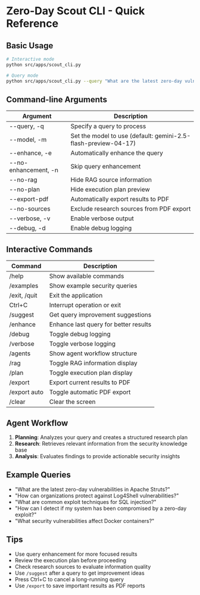 # Zero-Day Scout CLI - Quick Reference

## Basic Usage

```bash
# Interactive mode
python src/apps/scout_cli.py

# Query mode
python src/apps/scout_cli.py --query "What are the latest zero-day vulnerabilities in Apache Struts?"
```

## Command-line Arguments

| Argument | Description |
|----------|-------------|
| --query, -q | Specify a query to process |
| --model, -m | Set the model to use (default: gemini-2.5-flash-preview-04-17) |
| --enhance, -e | Automatically enhance the query |
| --no-enhancement, -n | Skip query enhancement |
| --no-rag | Hide RAG source information |
| --no-plan | Hide execution plan preview |
| --export-pdf | Automatically export results to PDF |
| --no-sources | Exclude research sources from PDF export |
| --verbose, -v | Enable verbose output |
| --debug, -d | Enable debug logging |

## Interactive Commands

| Command | Description |
|---------|-------------|
| /help | Show available commands |
| /examples | Show example security queries |
| /exit, /quit | Exit the application |
| Ctrl+C | Interrupt operation or exit |
| /suggest | Get query improvement suggestions |
| /enhance | Enhance last query for better results |
| /debug | Toggle debug logging |
| /verbose | Toggle verbose logging |
| /agents | Show agent workflow structure |
| /rag | Toggle RAG information display |
| /plan | Toggle execution plan display |
| /export | Export current results to PDF |
| /export auto | Toggle automatic PDF export |
| /clear | Clear the screen |

## Agent Workflow

1. **Planning**: Analyzes your query and creates a structured research plan
2. **Research**: Retrieves relevant information from the security knowledge base
3. **Analysis**: Evaluates findings to provide actionable security insights

## Example Queries

- "What are the latest zero-day vulnerabilities in Apache Struts?"
- "How can organizations protect against Log4Shell vulnerabilities?"
- "What are common exploit techniques for SQL injection?"
- "How can I detect if my system has been compromised by a zero-day exploit?"
- "What security vulnerabilities affect Docker containers?"

## Tips

- Use query enhancement for more focused results
- Review the execution plan before proceeding
- Check research sources to evaluate information quality
- Use `/suggest` after a query to get improvement ideas
- Press Ctrl+C to cancel a long-running query
- Use `/export` to save important results as PDF reports